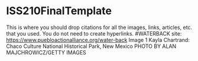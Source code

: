 # ISS210FinalTemplate
This is where you should drop citations for all the images, links, articles, etc. that you used. You do not need to create hyperlinks.
#WATERBACK site: https://www.puebloactionalliance.org/water-back
Image 1 Kayla Chartrand: Chaco Culture National Historical Park, New Mexico PHOTO BY ALAN MAJCHROWICZ/GETTY IMAGES
